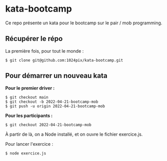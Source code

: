 # kata-bootcamp
Ce repo présente un kata pour le bootcamp sur le pair / mob programming.

## Récupérer le répo

La première fois, pour tout le monde :

```
$ git clone git@github.com:1024pix/kata-bootcamp.git
```

## Pour démarrer un nouveau kata

**Pour le premier driver :**
```
$ git checkout main
$ git checkout -b 2022-04-21-bootcamp-mob
$ git push -u origin 2022-04-21-bootcamp-mob
```

**Pour les participants :**
```
$ git checkout 2022-04-21-bootcamp-mob
```

À partir de là, on a Node installé, et on ouvre le fichier exercice.js.

Pour lancer l'exercice : 
```
$ node exercice.js
```
